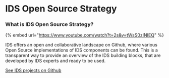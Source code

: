 # IDS Open Source Strategy

### What is IDS Open Source Strategy?

{% embed url="https://www.youtube.com/watch?t=2s&v=tWsS0zINIEQ" %}

IDS offers an open and collaborative landscape on Github, where various Open Source implementations of IDS components can be found. This is a transparent way to provide an overview of the IDS building blocks, that are developed by IDS experts and ready to be used.&#x20;

[See IDS projects on Github](https://github.com/International-Data-Spaces-Association)

